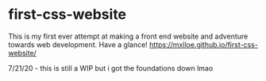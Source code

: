 # first-css-website
This is my first ever attempt at making a front end website and adventure towards web development. Have a glance!
https://mxlloe.github.io/first-css-website/



7/21/20 - this is still a WIP but i got the foundations down lmao
